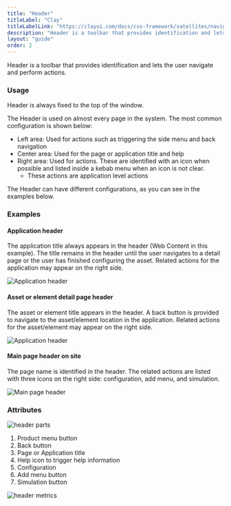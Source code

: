 ```yaml
---
title: "Header"
titleLabel: "Clay"
titleLabelLink: "https://clayui.com/docs/css-framework/satellites/navigation/header.html"
description: "Header is a toolbar that provides identification and lets the user navigate and perform actions."
layout: "guide"
order: 2
---
```


<div class="page-description">Header is a toolbar that provides identification and lets the user navigate and perform actions.</div>

### Usage

Header is always fixed to the top of the window.

The Header is used on almost every page in the system. The most common configuration is shown below:
* Left area: Used for actions such as triggering the side menu and back navigation
* Center area: Used for the page or application title and help
* Right area: Used for actions. These are identified with an icon when possible and listed inside a kebab menu when an icon is not clear.
    * These actions are application level actions

The Header can have different configurations, as you can see in the examples below.


### Examples

#### Application header

The application title always appears in the header (Web Content in this example). The title remains in the header until the user navigates to a detail page or the user has finished configuring the asset. Related actions for the application may appear on the right side.

![Application header](/lexicon/images/HeaderApplication.jpg)

#### Asset or element detail page header

The asset or element title appears in the header. A back button is provided to navigate to the asset/element location in the application. Related actions for the asset/element may appear on the right side.

![Application header](/lexicon/images/HeaderApplicationDetail.jpg)

#### Main page header on site

The page name is identified in the header. The related actions are listed with three icons on the right side: configuration, add menu, and simulation.

![Main page header](/lexicon/images/HeaderSite.jpg)

### Attributes

![header parts](/lexicon/images/HeaderParts.jpg)

1. Product menu button
2. Back button
3. Page or Application title
4. Help icon to trigger help information
5. Configuration
6. Add menu button
7. Simulation button

![header metrics](/lexicon/images/HeaderMetrics.jpg)
